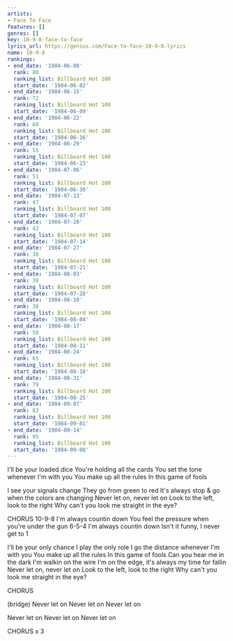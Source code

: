 ```yaml
---
artists:
- Face To Face
features: []
genres: []
key: 10-9-8-face-to-face
lyrics_url: https://genius.com/Face-to-face-10-9-8-lyrics
name: 10-9-8
rankings:
- end_date: '1984-06-08'
  rank: 80
  ranking_list: Billboard Hot 100
  start_date: '1984-06-02'
- end_date: '1984-06-15'
  rank: 72
  ranking_list: Billboard Hot 100
  start_date: '1984-06-09'
- end_date: '1984-06-22'
  rank: 60
  ranking_list: Billboard Hot 100
  start_date: '1984-06-16'
- end_date: '1984-06-29'
  rank: 55
  ranking_list: Billboard Hot 100
  start_date: '1984-06-23'
- end_date: '1984-07-06'
  rank: 51
  ranking_list: Billboard Hot 100
  start_date: '1984-06-30'
- end_date: '1984-07-13'
  rank: 47
  ranking_list: Billboard Hot 100
  start_date: '1984-07-07'
- end_date: '1984-07-20'
  rank: 42
  ranking_list: Billboard Hot 100
  start_date: '1984-07-14'
- end_date: '1984-07-27'
  rank: 38
  ranking_list: Billboard Hot 100
  start_date: '1984-07-21'
- end_date: '1984-08-03'
  rank: 38
  ranking_list: Billboard Hot 100
  start_date: '1984-07-28'
- end_date: '1984-08-10'
  rank: 38
  ranking_list: Billboard Hot 100
  start_date: '1984-08-04'
- end_date: '1984-08-17'
  rank: 58
  ranking_list: Billboard Hot 100
  start_date: '1984-08-11'
- end_date: '1984-08-24'
  rank: 65
  ranking_list: Billboard Hot 100
  start_date: '1984-08-18'
- end_date: '1984-08-31'
  rank: 79
  ranking_list: Billboard Hot 100
  start_date: '1984-08-25'
- end_date: '1984-09-07'
  rank: 83
  ranking_list: Billboard Hot 100
  start_date: '1984-09-01'
- end_date: '1984-09-14'
  rank: 95
  ranking_list: Billboard Hot 100
  start_date: '1984-09-08'
---
```

I'll be your loaded dice
You're holding all the cards
You set the tone whenever I'm with you
You make up all the rules
In this game of fools

I see your signals change
They go from green to red
It's always stop & go when the colors are changing
Never let on, never let on
Look to the left, look to the right
Why can't you look me straight in the eye?

CHORUS
10-9-8
I'm always countin down
You feel the pressure when you're under the gun
6-5-4
I'm always countin down
Isn't it funny, I never get to 1

I'll be your only chance
I play the only role
I go the distance whenever I'm with you
You make up all the rules
In this game of fools
Can you hear me in the dark
I'm walkin on the wire
I'm on the edge, it's always my time for fallin
Never let on, never let on
Look to the left, look to the right
Why can't you look me straight in the eye?

CHORUS

(bridge)
Never let on
Never let on
Never let on

Never let on
Never let on
Never let on

CHORUS x 3
